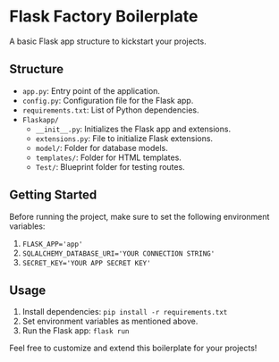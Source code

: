 # Flask Factory Boilerplate

A basic Flask app structure to kickstart your projects.

## Structure

- `app.py`: Entry point of the application.
- `config.py`: Configuration file for the Flask app.
- `requirements.txt`: List of Python dependencies.
- `Flaskapp/`
  - `__init__.py`: Initializes the Flask app and extensions.
  - `extensions.py`: File to initialize Flask extensions.
  - `model/`: Folder for database models.
  - `templates/`: Folder for HTML templates.
  - `Test/`: Blueprint folder for testing routes.

## Getting Started

Before running the project, make sure to set the following environment variables:

1. `FLASK_APP='app'`
2. `SQLALCHEMY_DATABASE_URI='YOUR CONNECTION STRING'`
3. `SECRET_KEY='YOUR APP SECRET KEY'`

## Usage

1. Install dependencies: `pip install -r requirements.txt`
2. Set environment variables as mentioned above.
3. Run the Flask app: `flask run`

Feel free to customize and extend this boilerplate for your projects!
